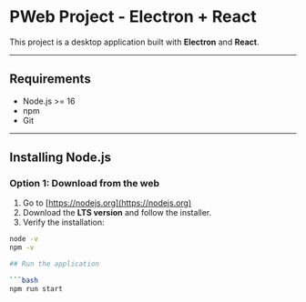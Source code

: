 # PWeb Project - Electron + React

This project is a desktop application built with **Electron** and **React**.

---

## Requirements

- Node.js >= 16
- npm
- Git

---

## Installing Node.js

### Option 1: Download from the web
1. Go to [https://nodejs.org](https://nodejs.org)
2. Download the **LTS version** and follow the installer.
3. Verify the installation:

```bash
node -v
npm -v

## Run the application

```bash
npm run start
